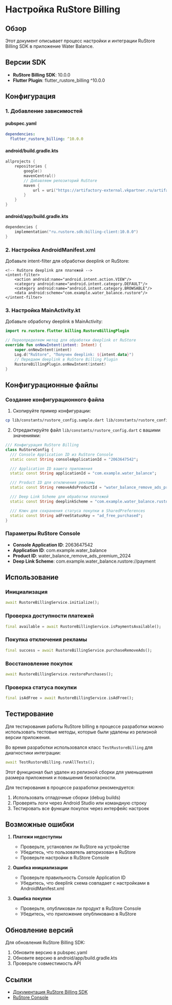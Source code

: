 # Настройка RuStore Billing

## Обзор

Этот документ описывает процесс настройки и интеграции RuStore Billing SDK в приложение Water Balance.

## Версии SDK

- **RuStore Billing SDK**: 10.0.0
- **Flutter Plugin**: flutter_rustore_billing ^10.0.0

## Конфигурация

### 1. Добавление зависимостей

#### pubspec.yaml
```yaml
dependencies:
  flutter_rustore_billing: ^10.0.0
```

#### android/build.gradle.kts
```kotlin
allprojects {
    repositories {
        google()
        mavenCentral()
        // Добавляем репозиторий RuStore
        maven {
            url = uri("https://artifactory-external.vkpartner.ru/artifactory/maven")
        }
    }
}
```

#### android/app/build.gradle.kts
```kotlin
dependencies {
    implementation("ru.rustore.sdk:billing-client:10.0.0")
}
```

### 2. Настройка AndroidManifest.xml

Добавьте intent-filter для обработки deeplink от RuStore:

```
<!-- RuStore deeplink для платежей -->
<intent-filter>
    <action android:name="android.intent.action.VIEW"/>
    <category android:name="android.intent.category.DEFAULT"/>
    <category android:name="android.intent.category.BROWSABLE"/>
    <data android:scheme="com.example.water_balance.rustore"/>
</intent-filter>
```

### 3. Настройка MainActivity.kt

Добавьте обработку deeplink в MainActivity:

```kotlin
import ru.rustore.flutter.billing.RustoreBillingPlugin

// Переопределяем метод для обработки deeplink от RuStore
override fun onNewIntent(intent: Intent) {
    super.onNewIntent(intent)
    Log.d("RuStore", "Получен deeplink: ${intent.data}")
    // Передаем deeplink в RuStore Billing Plugin
    RustoreBillingPlugin.onNewIntent(intent)
}
```

## Конфигурационные файлы

### Создание конфигурационного файла

1. Скопируйте пример конфигурации:
```bash
cp lib/constants/rustore_config.sample.dart lib/constants/rustore_config.dart
```

2. Отредактируйте файл `lib/constants/rustore_config.dart` с вашими значениями:

```dart
/// Конфигурация RuStore Billing
class RuStoreConfig {
  /// Console Application ID из RuStore Console
  static const String consoleApplicationId = "2063647542";

  /// Application ID вашего приложения
  static const String applicationId = "com.example.water_balance";

  /// Product ID для отключения рекламы
  static const String removeAdsProductId = "water_balance_remove_ads_premium_2024";

  /// Deep Link Scheme для обработки платежей
  static const String deeplinkScheme = "com.example.water_balance.rustore://payment";

  /// Ключ для сохранения статуса покупки в SharedPreferences
  static const String adFreeStatusKey = "ad_free_purchased";
}
```

### Параметры RuStore Console

- **Console Application ID**: 2063647542
- **Application ID**: com.example.water_balance
- **Product ID**: water_balance_remove_ads_premium_2024
- **Deep Link Scheme**: com.example.water_balance.rustore://payment

## Использование

### Инициализация

```dart
await RustoreBillingService.initialize();
```

### Проверка доступности платежей

```dart
final available = await RustoreBillingService.isPaymentsAvailable();
```

### Покупка отключения рекламы

```dart
final success = await RustoreBillingService.purchaseRemoveAds();
```

### Восстановление покупок

```dart
await RustoreBillingService.restorePurchases();
```

### Проверка статуса покупки

```dart
final isAdFree = await RustoreBillingService.isAdFree();
```

## Тестирование

Для тестирования работы RuStore billing в процессе разработки можно использовать тестовые методы, которые были удалены из релизной версии приложения.

Во время разработки использовался класс `TestRustoreBilling` для диагностики интеграции:

```dart
await TestRustoreBilling.runAllTests();
```

Этот функционал был удален из релизной сборки для уменьшения размера приложения и повышения безопасности.

Для тестирования в процессе разработки рекомендуется:
1. Использовать отладочные сборки (debug builds)
2. Проверять логи через Android Studio или командную строку
3. Тестировать все функции покупок через интерфейс настроек

## Возможные ошибки

1. **Платежи недоступны**
   - Проверьте, установлен ли RuStore на устройстве
   - Убедитесь, что пользователь авторизован в RuStore
   - Проверьте настройки в RuStore Console

2. **Ошибка инициализации**
   - Проверьте правильность Console Application ID
   - Убедитесь, что deeplink схема совпадает с настройками в AndroidManifest.xml

3. **Ошибка покупки**
   - Проверьте, опубликован ли продукт в RuStore Console
   - Убедитесь, что приложение опубликовано в RuStore

## Обновление версий

Для обновления RuStore Billing SDK:

1. Обновите версию в pubspec.yaml
2. Обновите версию в android/app/build.gradle.kts
3. Проверьте совместимость API

## Ссылки

- [Документация RuStore Billing SDK](https://www.rustore.ru/help/developers/billing-sdk)
- [RuStore Console](https://console.rustore.ru/)